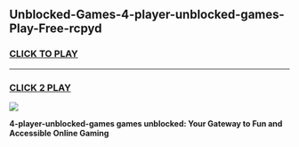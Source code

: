 
## Unblocked-Games-4-player-unblocked-games-Play-Free-rcpyd
<h3>
<a href="https://premium76.site?title=4-player-unblocked-games&ref=10A">CLICK TO PLAY</a></h3>
<hr>

<h3>
<a href="https://premium76.site?title=4-player-unblocked-games&ref=10A">CLICK 2 PLAY</a>
  
</h3>

<a href="https://premium76.site?title=4-player-unblocked-games&ref=10A"><img src="https://clearcache.store/games.png"></a>


**4-player-unblocked-games games unblocked: Your Gateway to Fun and Accessible Online Gaming**
